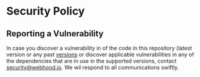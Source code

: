 # Security Policy

## Reporting a Vulnerability

In case you discover a vulnerability in of the code in this repository (latest version or any past [versions](https://github.com/webhood-io/webhood/tags) or discover applicable vulnerabilities in any of the dependencies that are in use in the supported versions, contact security@webhood.io. We wil respond to all communications swiftly.  
